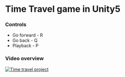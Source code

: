 # Time Travel game in Unity5

### Controls
- Go forward - R
- Go back - Q
- Playback - P

### Video overview
[![Time travel project](https://img.youtube.com/vi/-GHlKoqbr1c/0.jpg)](https://www.youtube.com/watch?v=-GHlKoqbr1c)
